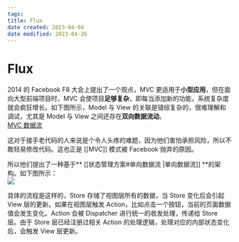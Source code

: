 ```yaml
---
tags:
title: Flux
date created: 2023-04-04
date modified: 2023-04-26
---
```


# Flux

2014 的 Facebook F8 大会上提出了一个观点，MVC 更适用于**小型应用**，但在面向大型前端项目时，MVC 会使项目**足够复杂**，即每当添加新的功能，系统复杂度就会疯狂增长。如下图所示，Model 与 View 的关联是错综复杂的，很难理解和调试，尤其是 Model 与 View 之间还存在**双向数据流动**。  
[MVC 数据流](https://s0.lgstatic.com/i/image/M00/8B/E8/CgqCHl_hvXiARE1qAAGLIgEVr84635.png)

这对于接手老代码的人来说是个令人头疼的难题，因为他们害怕承担风险，所以不敢轻易修改代码。这也正是 [[MVC]] 模式被 Facebook 抛弃的原因。

所以他们提出了一种基于** [[状态管理方案#单向数据流 |单向数据流]] **的架构。如下图所示：  
![](https://chelsechen-img.oss-cn-hangzhou.aliyuncs.com/20220705164108.png)

具体的流程是这样的，Store 存储了视图层所有的数据，当 Store 变化后会引起 View 层的更新。如果在视图层触发 Action，比如点击一个按钮，当前的页面数据值会发生变化。Action 会被 Dispatcher 进行统一的收发处理，传递给 Store 层。由于 Store 层已经注册过相关 Action 的处理逻辑，处理对应的内部状态变化后，会触发 View 层更新。

